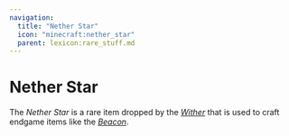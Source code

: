```yaml
---
navigation:
  title: "Nether Star"
  icon: "minecraft:nether_star"
  parent: lexicon:rare_stuff.md
---
```


# Nether Star

<ItemImage id="minecraft:nether_star" />

The *Nether Star* is a rare item dropped by the [*Wither*](../creatures/boss-wither.md) that is used to craft endgame items like the [*Beacon*](./beacon.md).



<Recipe id="minecraft:beacon" />

